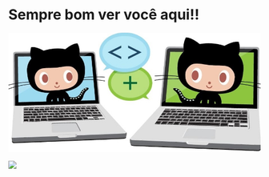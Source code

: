 # Sempre bom ver você aqui!!
![teste](octocat.jpg)


![](https://github-readme-stats.vercel.app/api?username=Ondion)
